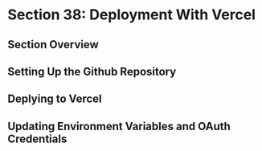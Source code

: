 # Section 38: Deployment With Vercel 

## Section Overview 

## Setting Up the Github Repository 

## Deplying to Vercel 

## Updating Environment Variables and OAuth Credentials 
